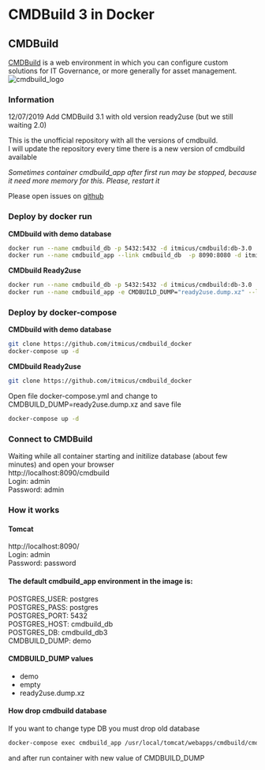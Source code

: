 # CMDBuild 3 in Docker

## CMDBuild

[CMDBuild](http://www.cmdbuild.org/en) is a web environment in which you can configure custom solutions for IT Governance, or more generally for asset management.
![cmdbuild_logo](http://www.cmdbuild.org/logo.png)

### Information
12/07/2019 Add CMDBuild 3.1 with old version ready2use (but we still waiting 2.0)

This is the unofficial repository with all the versions of cmdbuild.  
I will update the repository every time there is a new version of cmdbuild available

*Sometimes container cmdbuild_app after first run may be stopped, because it need more memory for this. Please, restart it*  

Please open issues on [github](https://github.com/itmicus/cmdbuild_docker/issues)  

### Deploy by docker run
**CMDbuild with demo database**  
```bash
docker run --name cmdbuild_db -p 5432:5432 -d itmicus/cmdbuild:db-3.0
docker run --name cmdbuild_app --link cmdbuild_db  -p 8090:8080 -d itmicus/cmdbuild:app-3.1
```

**CMDbuild Ready2use**  
```bash
docker run --name cmdbuild_db -p 5432:5432 -d itmicus/cmdbuild:db-3.0
docker run --name cmdbuild_app -e CMDBUILD_DUMP="ready2use.dump.xz" --link cmdbuild_db  -p 8090:8080 -d itmicus/cmdbuild:app-3.1
```
  
  
    
### Deploy by docker-compose
**CMDbuild with demo database**  
```bash
git clone https://github.com/itmicus/cmdbuild_docker
docker-compose up -d
```
  
**CMDbuild Ready2use**  
```bash
git clone https://github.com/itmicus/cmdbuild_docker
```  
Open file docker-compose.yml and change to CMDBUILD_DUMP=ready2use.dump.xz and save file
```bash
docker-compose up -d
```

### Connect to CMDBuild
Waiting while all container starting and initilize database (about few minutes) and open your browser  
http://localhost:8090/cmdbuild  
Login: admin  
Password: admin  
  
    
### How it works

#### Tomcat
http://localhost:8090/  
Login: admin  
Password: password  

#### The default cmdbuild_app environment in the image is:  

POSTGRES_USER: postgres  
POSTGRES_PASS: postgres  
POSTGRES_PORT: 5432  
POSTGRES_HOST: cmdbuild_db  
POSTGRES_DB: cmdbuild_db3  
CMDBUILD_DUMP: demo  

#### CMDBUILD_DUMP values
* demo
* empty
* ready2use.dump.xz

#### How drop cmdbuild database
If you want to change type DB you must drop old database
```bash
docker-compose exec cmdbuild_app /usr/local/tomcat/webapps/cmdbuild/cmdbuild.sh dbconfig drop -configfile /usr/local/tomcat/conf/cmdbuild/database.conf
```
and after run container with new value of CMDBUILD_DUMP




